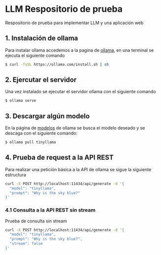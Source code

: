 # LLM Respositorio de prueba
Respositorio de prueba para implementar LLM y una aplicación web

## 1. Instalación de ollama

Para instalar ollama accedemos a la pagina de [ollama](https://ollama.com/download/linux), en una terminal se ejecuta el siguiente comando

````bash
$ curl -fsSL https://ollama.com/install.sh | sh
````
## 2. Ejercutar el servidor 

Una vez instalado se ejecutar el servidor ollama con el siguiente comando

````bash
$ ollama serve
````

## 3. Descargar algún modelo

En la página de [modelos](https://ollama.com/library) de ollama se busca el modelo deseado y se descaga con el siguiente comando:

````bash
$ ollama pull tinyllama
````

## 4. Prueba de request a la API REST

Para realizar una petición básica a la API de ollama se sigue la siguiente estructura

````bash
curl -X POST http://localhost:11434/api/generate -d '{
  "model": "tinyllama",
  "prompt": "Why is the sky blue?"
}'
````


### 4.1 Consulta a la API REST sin stream

Prueba de consulta sin stream

````bash
curl -X POST http://localhost:11434/api/generate -d '{
  "model": "tinyllama",
  "prompt": "Why is the sky blue?",
  "stream": false
}'
````
